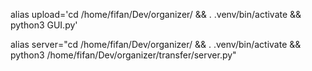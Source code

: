 alias upload='cd /home/fifan/Dev/organizer/ && . .venv/bin/activate && python3 GUI.py'


alias server="cd /home/fifan/Dev/organizer/ && . .venv/bin/activate && python3 /home/fifan/Dev/organizer/transfer/server.py"
